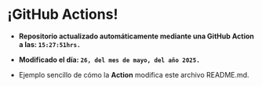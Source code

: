 # ¡GitHub Actions!
* **Repositorio actualizado automáticamente mediante una GitHub Action a las: `15:27:51hrs.`**
* **Modificado el día: `26, del mes de mayo, del año 2025.`**

* Ejemplo sencillo de cómo la **Action** modifica este archivo README.md.
